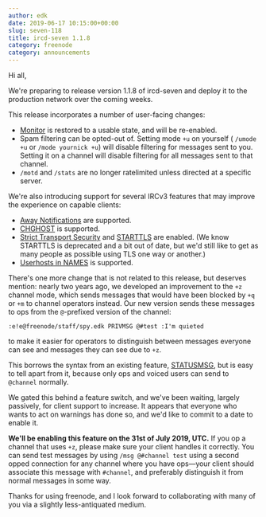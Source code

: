 ```yaml
---
author: edk
date: 2019-06-17 10:15:00+00:00
slug: seven-118
title: ircd-seven 1.1.8
category: freenode
category: announcements
---
```


Hi all,

We're preparing to release version 1.1.8 of ircd-seven and deploy it to the
production network over the coming weeks.

This release incorporates a number of user-facing changes:

 - [Monitor][monitor] is restored to a usable state, and will be re-enabled.
 - Spam filtering can be opted-out of. Setting mode `+u` on yourself (
   `/umode +u` or `/mode yournick +u`) will disable filtering for messages
   sent to you. Setting it on a channel will disable filtering for all
   messages sent to that channel.
 - `/motd` and `/stats` are no longer ratelimited unless directed at a
   specific server.

We're also introducing support for several IRCv3 features that may improve the
experience on capable clients:

 - [Away Notifications][away-notify] are supported.
 - [CHGHOST][chghost] is supported.
 - [Strict Transport Security][sts] and [STARTTLS][tls] are enabled. (We know
   STARTTLS is deprecated and a bit out of date, but we'd still like to get
   as many people as possible using TLS one way or another.)
 - [Userhosts in NAMES][userhost-in-names] is supported.

There's one more change that is not related to this release, but deserves
mention: nearly two years ago, we developed an improvement to the `+z` channel
mode, which sends messages that would have been blocked by `+q` or `+m` to
channel operators instead. Our new version sends these messages to ops from the
`@`-prefixed version of the channel:

```
:e!e@freenode/staff/spy.edk PRIVMSG @#test :I'm quieted
```

to make it easier for operators to distinguish between messages everyone can see
and messages they can see due to `+z`.

This borrows the syntax from an existing feature, [STATUSMSG][statusmsg], but
is easy to tell apart from it, because only ops and voiced users can send to
`@channel` normally.

We gated this behind a feature switch, and we've been waiting, largely
passively, for client support to increase. It appears that everyone who wants to
act on warnings has done so, and we'd like to commit to a date to enable it.

**We'll be enabling this feature on the 31st of July 2019, UTC.** If you op a
channel that uses `+z`, please make sure your client handles it correctly.
You can send test messages by using `/msg @#channel test` using a second opped
connection for any channel where you have ops—your client should associate
this message with `#channel`, and preferably distinguish it from normal
messages in some way.

Thanks for using freenode, and I look forward to collaborating with many of
you via a slightly less-antiquated medium.

[monitor]: https://ircv3.net/specs/core/monitor-3.2
[away-notify]: https://ircv3.net/specs/extensions/away-notify-3.1
[chghost]: https://ircv3.net/specs/extensions/chghost-3.2
[sts]: https://ircv3.net/specs/extensions/sts
[tls]: https://ircv3.net/specs/extensions/tls-3.1
[userhost-in-names]: https://ircv3.net/specs/extensions/userhost-in-names-3.2
[statusmsg]: https://tools.ietf.org/html/draft-hardy-irc-isupport-00#section-4.18
